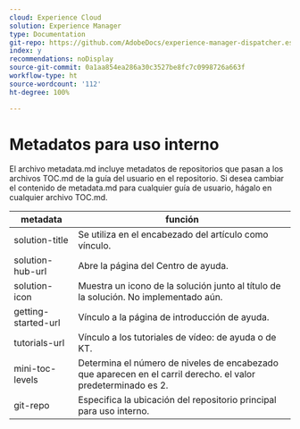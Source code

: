 ```yaml
---
cloud: Experience Cloud
solution: Experience Manager
type: Documentation
git-repo: https://github.com/AdobeDocs/experience-manager-dispatcher.es-ES
index: y
recommendations: noDisplay
source-git-commit: 0a1aa854ea286a30c3527be8fc7c0998726a663f
workflow-type: ht
source-wordcount: '112'
ht-degree: 100%

---
```



# Metadatos para uso interno

El archivo metadata.md incluye metadatos de repositorios que pasan a los archivos TOC.md de la guía del usuario en el repositorio. Si desea cambiar el contenido de metadata.md para cualquier guía de usuario, hágalo en cualquier archivo TOC.md.

| metadata | función |
|--- |--- |
| solution-title | Se utiliza en el encabezado del artículo como vínculo. |
| solution-hub-url | Abre la página del Centro de ayuda. |
| solution-icon | Muestra un icono de la solución junto al título de la solución. No implementado aún. |
| getting-started-url | Vínculo a la página de introducción de ayuda. |
| tutorials-url | Vínculo a los tutoriales de vídeo: de ayuda o de KT. |
| mini-toc-levels | Determina el número de niveles de encabezado que aparecen en el carril derecho. el valor predeterminado es 2. |
| git-repo | Especifica la ubicación del repositorio principal para uso interno. |

